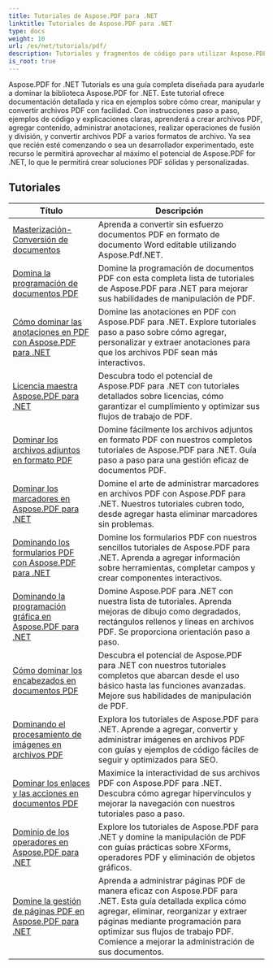 ```yaml
---
title: Tutoriales de Aspose.PDF para .NET
linktitle: Tutoriales de Aspose.PDF para .NET
type: docs
weight: 10
url: /es/net/tutorials/pdf/
description: Tutoriales y fragmentos de código para utilizar Aspose.PDF para .NET. Incluye funciones de creación, edición, conversión e impresión, así como funciones para el procesamiento de documentos PDF.
is_root: true
---
```


Aspose.PDF for .NET Tutorials es una guía completa diseñada para ayudarle a dominar la biblioteca Aspose.PDF for .NET. Este tutorial ofrece documentación detallada y rica en ejemplos sobre cómo crear, manipular y convertir archivos PDF con facilidad. Con instrucciones paso a paso, ejemplos de código y explicaciones claras, aprenderá a crear archivos PDF, agregar contenido, administrar anotaciones, realizar operaciones de fusión y división, y convertir archivos PDF a varios formatos de archivo. Ya sea que recién esté comenzando o sea un desarrollador experimentado, este recurso le permitirá aprovechar al máximo el potencial de Aspose.PDF for .NET, lo que le permitirá crear soluciones PDF sólidas y personalizadas.

## Tutoriales
| Título | Descripción |
| --- | --- | 
| [Masterización-Conversión de documentos](./mastering-document-conversion/) | Aprenda a convertir sin esfuerzo documentos PDF en formato de documento Word editable utilizando Aspose.Pdf.NET. |
| [Domina la programación de documentos PDF](./master-pdf-document-programming/) | Domine la programación de documentos PDF con esta completa lista de tutoriales de Aspose.PDF para .NET para mejorar sus habilidades de manipulación de PDF. | 
| [Cómo dominar las anotaciones en PDF con Aspose.PDF para .NET](./mastering-annotations/) | Domine las anotaciones en PDF con Aspose.PDF para .NET. Explore tutoriales paso a paso sobre cómo agregar, personalizar y extraer anotaciones para que los archivos PDF sean más interactivos. |
| [Licencia maestra Aspose.PDF para .NET](./master-licensing/) | Descubra todo el potencial de Aspose.PDF para .NET con tutoriales detallados sobre licencias, cómo garantizar el cumplimiento y optimizar sus flujos de trabajo de PDF. |
| [Dominar los archivos adjuntos en formato PDF](./mastering-pdf-attachments/) | Domine fácilmente los archivos adjuntos en formato PDF con nuestros completos tutoriales de Aspose.PDF para .NET. Guía paso a paso para una gestión eficaz de documentos PDF. |
| [Dominar los marcadores en Aspose.PDF para .NET](./mastering-bookmarks/) | Domine el arte de administrar marcadores en archivos PDF con Aspose.PDF para .NET. Nuestros tutoriales cubren todo, desde agregar hasta eliminar marcadores sin problemas. |
| [Dominando los formularios PDF con Aspose.PDF para .NET](./mastering-pdf-forms/) | Domine los formularios PDF con nuestros sencillos tutoriales de Aspose.PDF para .NET. Aprenda a agregar información sobre herramientas, completar campos y crear componentes interactivos. |
| [Dominando la programación gráfica en Aspose.PDF para .NET](./mastering-graph-programming/) | Domine Aspose.PDF para .NET con nuestra lista de tutoriales. Aprenda mejoras de dibujo como degradados, rectángulos rellenos y líneas en archivos PDF. Se proporciona orientación paso a paso. |
| [Cómo dominar los encabezados en documentos PDF](./mastering-headings/) | Descubra el potencial de Aspose.PDF para .NET con nuestros tutoriales completos que abarcan desde el uso básico hasta las funciones avanzadas. Mejore sus habilidades de manipulación de PDF. |
| [Dominando el procesamiento de imágenes en archivos PDF](./mastering-image-Processing/) | Explora los tutoriales de Aspose.PDF para .NET. Aprende a agregar, convertir y administrar imágenes en archivos PDF con guías y ejemplos de código fáciles de seguir y optimizados para SEO. |
| [Dominar los enlaces y las acciones en documentos PDF](./mastering-links-and-actions/) | Maximice la interactividad de sus archivos PDF con Aspose.PDF para .NET. Descubra cómo agregar hipervínculos y mejorar la navegación con nuestros tutoriales paso a paso. |
| [Dominio de los operadores en Aspose.PDF para .NET](./mastering-operators/) | Explore los tutoriales de Aspose.PDF para .NET y domine la manipulación de PDF con guías prácticas sobre XForms, operadores PDF y eliminación de objetos gráficos. |
| [Domine la gestión de páginas PDF en Aspose.PDF para .NET](./master-pdf-page-management/) | Aprenda a administrar páginas PDF de manera eficaz con Aspose.PDF para .NET. Esta guía detallada explica cómo agregar, eliminar, reorganizar y extraer páginas mediante programación para optimizar sus flujos de trabajo PDF. Comience a mejorar la administración de sus documentos. |